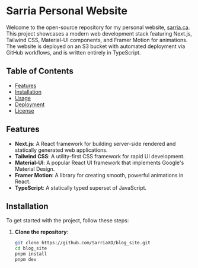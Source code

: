 # Sarria Personal Website

Welcome to the open-source repository for my personal website, [sarria.ca](https://sarria.ca). This project showcases a modern web development stack featuring Next.js, Tailwind CSS, Material-UI components, and Framer Motion for animations. The website is deployed on an S3 bucket with automated deployment via GitHub workflows, and is written entirely in TypeScript.

## Table of Contents

- [Features](#features)
- [Installation](#installation)
- [Usage](#usage)
- [Deployment](#deployment)
- [License](#license)

## Features

- **Next.js**: A React framework for building server-side rendered and statically generated web applications.
- **Tailwind CSS**: A utility-first CSS framework for rapid UI development.
- **Material-UI**: A popular React UI framework that implements Google's Material Design.
- **Framer Motion**: A library for creating smooth, powerful animations in React.
- **TypeScript**: A statically typed superset of JavaScript.

## Installation

To get started with the project, follow these steps:

1. **Clone the repository**:
   ```bash
   git clone https://github.com/SarriaXD/blog_site.git
   cd blog_site
   pnpm install
   pnpm dev
    ```